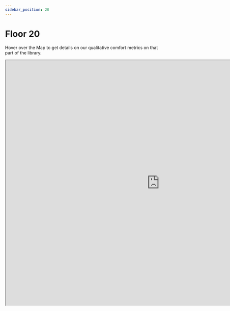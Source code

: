 ```yaml
---
sidebar_position: 20
---
```


# Floor 20

Hover over the Map to get details on our qualitative comfort metrics on that part of the library. 

<iframe src="https://suobset.github.io/iCons/iCons3-CS1/qualitative-floormaps/floor20.html" width="1000" height="800"></iframe>